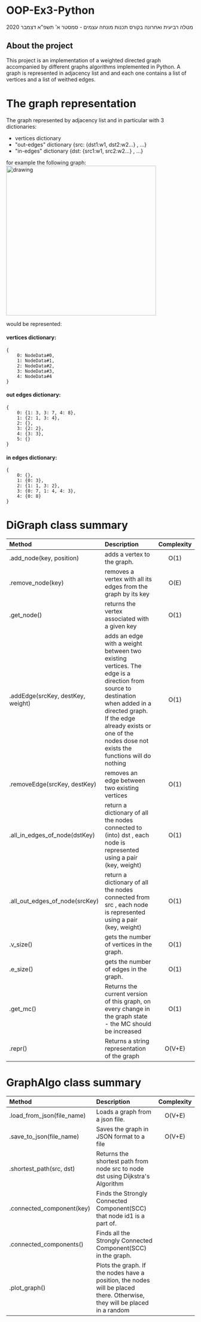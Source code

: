 # OOP-Ex3-Python
מטלה רביעית ואחרונה בקורס תכנות מונחה עצמים - סמסטר א' תשפ"א דצמבר 2020

## About the project
This project is an implementation of a weighted directed graph accompanied by 
different graphs algorithms implemented in Python. 
A graph is represented in adjacency list and and each one contains a list of vertices and a list of weithed edges.

# The graph representation
The graph represented by adjacency list and in particular with 3 dictionaries:
- vertices dictionary
- "out-edges" dictionary {src: {dst1:w1, dst2:w2...} , ...}
- "in-edges" dictionary {dst: {src1:w1, src2:w2...} , ...}

for example the following graph:<br>
<img src="https://user-images.githubusercontent.com/48846533/104158293-af6a3c00-53f5-11eb-9874-90bbd8f9df80.png" alt="drawing" width="400"/>

would be represented:

#### vertices dictionary:
```
{
    0: NodeData#0,
    1: NodeData#1,
    2: NodeData#2,
    3: NodeData#3,
    4: NodeData#4
}
```
#### out edges dictionary:
```
{
    0: {1: 3, 3: 7, 4: 8},
    1: {2: 1, 3: 4},
    2: {},
    3: {2: 2},
    4: {3: 3},
    5: {}
}
```

#### in edges dictionary:

```
{
    0: {},
    1: {0: 3},
    2: {1: 1, 3: 2},
    3: {0: 7, 1: 4, 4: 3},
    4: {0: 8}
}
```

# DiGraph class summary
| Method  | Description  | Complexity |
| :------ |:-------------| :---------:|
| .add_node(key, position)| adds a vertex to the graph. | O(1) |
| .remove_node(key)| removes a vertex with all its edges from the graph by its key|O(E)|
|.get_node()|returns the vertex associated with a given key|O(1)|
|.addEdge(srcKey, destKey, weight)|adds an edge with a weight between two existing vertices. The edge is a direction from source to destination when added in a directed graph. If the edge already exists or one of the nodes dose not exists the functions will do nothing|O(1)|
|.removeEdge(srcKey, destKey)|removes an edge between two existing vertices|O(1)|
|.all_in_edges_of_node(dstKey)|return a dictionary of all the nodes connected to (into) dst , each node is represented using a pair (key, weight)|O(1)|
|.all_out_edges_of_node(srcKey)|return a dictionary of all the nodes connected from src , each node is represented using a pair (key, weight)|O(1)|
|.v_size()|gets the number of vertices in the graph.|O(1)|
|.e_size()|gets the number of edges in the graph.|O(1)|
|.get_mc()|Returns the current version of this graph, on every change in the graph state - the MC should be increased|O(1)|
|.repr()|Returns a string representation of the graph|O(V+E)|


# GraphAlgo class summary
| Method  | Description  | Complexity |
| :------ |:-------------| :---------:|
|.load_from_json(file_name)|Loads a graph from a json file.|O(V+E)|
|.save_to_json(file_name)|Saves the graph in JSON format to a file|O(V+E)|
|.shortest_path(src, dst)|Returns the shortest path from node src to node dst using Dijkstra's Algorithm||
|.connected_component(key)|Finds the Strongly Connected Component(SCC) that node id1 is a part of.||
|.connected_components()|Finds all the Strongly Connected Component(SCC) in the graph.||
|.plot_graph()|Plots the graph. If the nodes have a position, the nodes will be placed there. Otherwise, they will be placed in a random||
